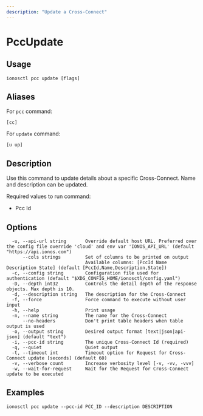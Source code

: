 ```yaml
---
description: "Update a Cross-Connect"
---
```


# PccUpdate

## Usage

```text
ionosctl pcc update [flags]
```

## Aliases

For `pcc` command:

```text
[cc]
```

For `update` command:

```text
[u up]
```

## Description

Use this command to update details about a specific Cross-Connect. Name and description can be updated.

Required values to run command:

* Pcc Id

## Options

```text
  -u, --api-url string       Override default host URL. Preferred over the config file override 'cloud' and env var 'IONOS_API_URL' (default "https://api.ionos.com")
      --cols strings         Set of columns to be printed on output 
                             Available columns: [PccId Name Description State] (default [PccId,Name,Description,State])
  -c, --config string        Configuration file used for authentication (default "$XDG_CONFIG_HOME/ionosctl/config.yaml")
  -D, --depth int32          Controls the detail depth of the response objects. Max depth is 10.
  -d, --description string   The description for the Cross-Connect
  -f, --force                Force command to execute without user input
  -h, --help                 Print usage
  -n, --name string          The name for the Cross-Connect
      --no-headers           Don't print table headers when table output is used
  -o, --output string        Desired output format [text|json|api-json] (default "text")
  -i, --pcc-id string        The unique Cross-Connect Id (required)
  -q, --quiet                Quiet output
  -t, --timeout int          Timeout option for Request for Cross-Connect update [seconds] (default 60)
  -v, --verbose count        Increase verbosity level [-v, -vv, -vvv]
  -w, --wait-for-request     Wait for the Request for Cross-Connect update to be executed
```

## Examples

```text
ionosctl pcc update --pcc-id PCC_ID --description DESCRIPTION
```


